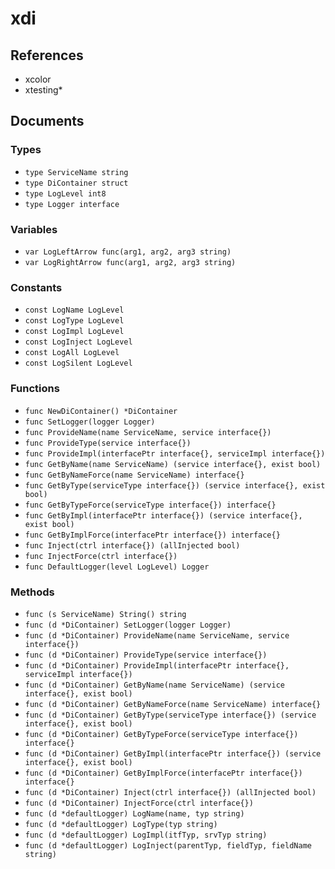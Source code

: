 # xdi

## References

+ xcolor
+ xtesting*

## Documents

### Types

+ `type ServiceName string`
+ `type DiContainer struct`
+ `type LogLevel int8`
+ `type Logger interface`

### Variables

+ `var LogLeftArrow func(arg1, arg2, arg3 string)`
+ `var LogRightArrow func(arg1, arg2, arg3 string)`

### Constants

+ `const LogName LogLevel`
+ `const LogType LogLevel`
+ `const LogImpl LogLevel`
+ `const LogInject LogLevel`
+ `const LogAll LogLevel`
+ `const LogSilent LogLevel`

### Functions

+ `func NewDiContainer() *DiContainer`
+ `func SetLogger(logger Logger)`
+ `func ProvideName(name ServiceName, service interface{})`
+ `func ProvideType(service interface{})`
+ `func ProvideImpl(interfacePtr interface{}, serviceImpl interface{})`
+ `func GetByName(name ServiceName) (service interface{}, exist bool)`
+ `func GetByNameForce(name ServiceName) interface{}`
+ `func GetByType(serviceType interface{}) (service interface{}, exist bool)`
+ `func GetByTypeForce(serviceType interface{}) interface{}`
+ `func GetByImpl(interfacePtr interface{}) (service interface{}, exist bool)`
+ `func GetByImplForce(interfacePtr interface{}) interface{}`
+ `func Inject(ctrl interface{}) (allInjected bool)`
+ `func InjectForce(ctrl interface{})`
+ `func DefaultLogger(level LogLevel) Logger`

### Methods

+ `func (s ServiceName) String() string`
+ `func (d *DiContainer) SetLogger(logger Logger)`
+ `func (d *DiContainer) ProvideName(name ServiceName, service interface{})`
+ `func (d *DiContainer) ProvideType(service interface{})`
+ `func (d *DiContainer) ProvideImpl(interfacePtr interface{}, serviceImpl interface{})`
+ `func (d *DiContainer) GetByName(name ServiceName) (service interface{}, exist bool)`
+ `func (d *DiContainer) GetByNameForce(name ServiceName) interface{}`
+ `func (d *DiContainer) GetByType(serviceType interface{}) (service interface{}, exist bool)`
+ `func (d *DiContainer) GetByTypeForce(serviceType interface{}) interface{}`
+ `func (d *DiContainer) GetByImpl(interfacePtr interface{}) (service interface{}, exist bool)`
+ `func (d *DiContainer) GetByImplForce(interfacePtr interface{}) interface{}`
+ `func (d *DiContainer) Inject(ctrl interface{}) (allInjected bool)`
+ `func (d *DiContainer) InjectForce(ctrl interface{})`
+ `func (d *defaultLogger) LogName(name, typ string)`
+ `func (d *defaultLogger) LogType(typ string)`
+ `func (d *defaultLogger) LogImpl(itfTyp, srvTyp string)`
+ `func (d *defaultLogger) LogInject(parentTyp, fieldTyp, fieldName string)`

